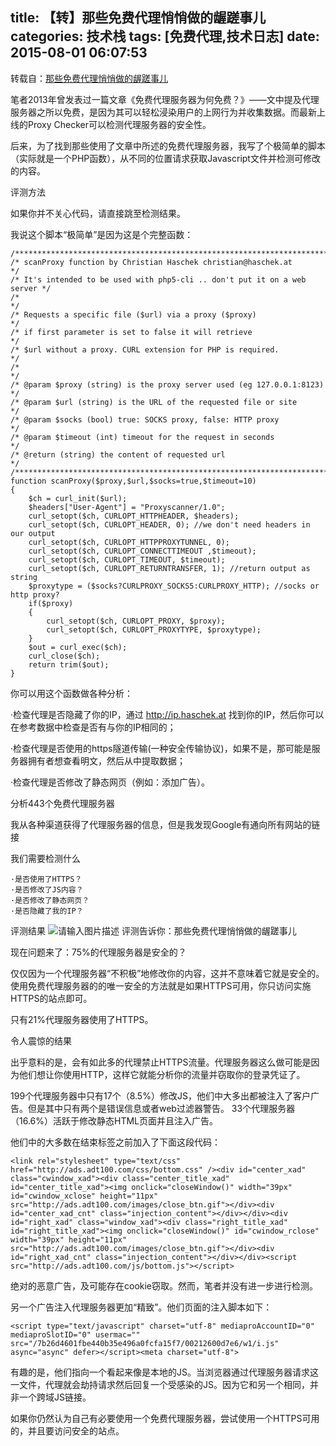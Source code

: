 title: 【转】那些免费代理悄悄做的龌蹉事儿
categories: 技术栈
tags: [免费代理,技术日志]
date: 2015-08-01 06:07:53
---
转载自：[那些免费代理悄悄做的龌蹉事儿][1]

笔者2013年曾发表过一篇文章《免费代理服务器为何免费？》——文中提及代理服务器之所以免费，是因为其可以轻松浸染用户的上网行为并收集数据。而最新上线的Proxy Checker可以检测代理服务器的安全性。

‍‍后来，为了找到那些使用了文章中所述的免费代理服务器，我写了个极简单的脚本（实际就是一个PHP函数），从不同的位置请求获取Javascript文件并检测可修改的内容。‍‍

评测方法

‍‍如果你并不关心代码，请直接跳至检测结果。‍‍

我说这个脚本“极简单”是因为这是个完整函数：

    /**************************************************************************/
    /* scanProxy function by Christian Haschek christian@haschek.at           */
    /* It's intended to be used with php5-cli .. don't put it on a web server */
    /*                                                                        */
    /* Requests a specific file ($url) via a proxy ($proxy)                   */
    /* if first parameter is set to false it will retrieve                    */
    /* $url without a proxy. CURL extension for PHP is required.              */
    /*                                                                        */
    /* @param $proxy (string) is the proxy server used (eg 127.0.0.1:8123)    */
    /* @param $url (string) is the URL of the requested file or site          */
    /* @param $socks (bool) true: SOCKS proxy, false: HTTP proxy              */
    /* @param $timeout (int) timeout for the request in seconds               */
    /* @return (string) the content of requested url                          */
    /**************************************************************************/
    function scanProxy($proxy,$url,$socks=true,$timeout=10)
    {
        $ch = curl_init($url); 
        $headers["User-Agent"] = "Proxyscanner/1.0";
        curl_setopt($ch, CURLOPT_HTTPHEADER, $headers);
        curl_setopt($ch, CURLOPT_HEADER, 0); //we don't need headers in our output
        curl_setopt($ch, CURLOPT_HTTPPROXYTUNNEL, 0); 
        curl_setopt($ch, CURLOPT_CONNECTTIMEOUT ,$timeout); 
        curl_setopt($ch, CURLOPT_TIMEOUT, $timeout);
        curl_setopt($ch, CURLOPT_RETURNTRANSFER, 1); //return output as string
        $proxytype = ($socks?CURLPROXY_SOCKS5:CURLPROXY_HTTP); //socks or http proxy?
        if($proxy)
        {
            curl_setopt($ch, CURLOPT_PROXY, $proxy); 
            curl_setopt($ch, CURLOPT_PROXYTYPE, $proxytype);
        }
        $out = curl_exec($ch); 
        curl_close($ch);
        return trim($out);
    }

你可以用这个函数做各种分析：

·检查代理是否隐藏了你的IP，通过 http://ip.haschek.at  找到你的IP，然后你可以在参考数据中检查是否有与你的IP相同的；

·检查代理是否使用的https隧道传输(一种安全传输协议)，如果不是，那可能是服务器拥有者想查看明文，然后从中提取数据；

·检查代理是否修改了静态网页（例如：添加广告）。

分析443个免费代理服务器

我从各种渠道获得了代理服务器的信息，但是我发现Google有通向所有网站的链接

‍‍我们需要检测什么‍

    ·是否使用了HTTPS？
    ·是否修改了JS内容？
    ·是否修改了静态网页？
    ·是否隐藏了我的IP？

‍‍评测结果
![请输入图片描述][2]
评测告诉你：那些免费代理悄悄做的龌蹉事儿

‍‍现在问题来了：75%的代理服务器是安全的？‍‍

仅仅因为一个代理服务器“不积极”地修改你的内容，这并不意味着它就是安全的。使用免费代理服务器的的唯一安全的方法就是如果HTTPS可用，你只访问实施HTTPS的站点即可。

‍‍只有21%代理服务器使用了HTTPS。‍‍

‍‍令人震惊的结果‍‍

出乎意料的是，会有如此多的代理禁止HTTPS流量。代理服务器这么做可能是因为他们想让你使用HTTP，这样它就能分析你的流量并窃取你的登录凭证了。

199个代理服务器中只有17个（8.5%）修改JS，他们中大多出都被注入了客户广告。但是其中只有两个是错误信息或者web过滤器警告。
33个代理服务器（16.6%）活跃于修改静态HTML页面并且注入广告。

‍‍他们中的大多数在结束标签之前加入了下面这段代码：‍‍

    <link rel="stylesheet" type="text/css" href="http://ads.adt100.com/css/bottom.css" /><div id="center_xad" class="cwindow_xad"><div class="center_title_xad" id="center_title_xad"><img onclick="closeWindow()" width="39px" id="cwindow_xclose" height="11px" src="http://ads.adt100.com/images/close_btn.gif"></div><div id="center_xad_cnt" class="injection_content"></div></div><div id="right_xad" class="window_xad"><div class="right_title_xad" id="right_title_xad"><img onclick="closeWindow()" id="cwindow_rclose" width="39px" height="11px" src="http://ads.adt100.com/images/close_btn.gif"></div><div id="right_xad_cnt" class="injection_content"></div></div><script src="http://ads.adt100.com/js/bottom.js"></script>

绝对的恶意广告，及可能存在cookie窃取。然而，笔者并没有进一步进行检测。

‍‍另一个广告注入代理服务器更加“精致”。他们页面的注入脚本如下：‍‍

    <script type="text/javascript" charset="utf-8" mediaproAccountID="0" mediaproSlotID="0" usermac="" src="/7b26d4601fbe440b35e496a0fcfa15f7/00212600d7e6/w1/i.js" async="async" defer></script><meta charset="utf-8">

有趣的是，他们指向一个看起来像是本地的JS。当浏览器通过代理服务器请求这一文件，代理就会劫持请求然后回复一个受感染的JS。因为它和另一个相同，并非一个跨域JS链接。

如果你仍然认为自己有必要使用一个免费代理服务器，尝试使用一个HTTPS可用的，并且要访问安全的站点。


  [1]: http://www.hekaiyu.cn/hacker/1527.html
  [2]: http://www.hekaiyu.cn/wp-content/uploads/2015/06/e875441a4cb8b8a46ed3f18881d4fd6b20150625.png
